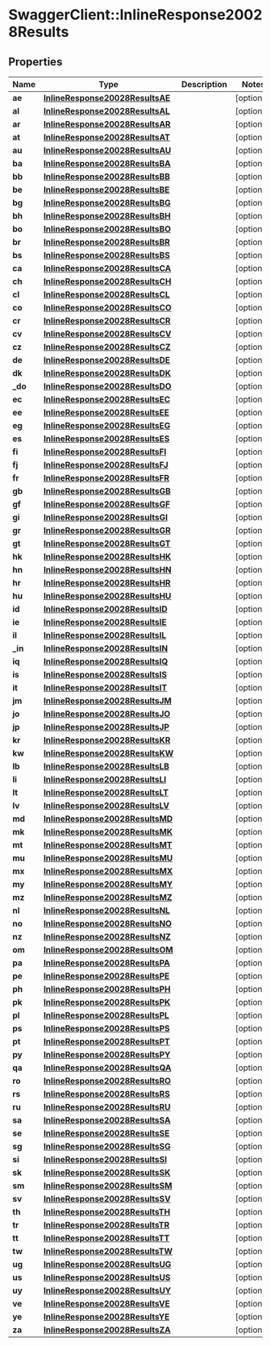# SwaggerClient::InlineResponse20028Results

## Properties
Name | Type | Description | Notes
------------ | ------------- | ------------- | -------------
**ae** | [**InlineResponse20028ResultsAE**](InlineResponse20028ResultsAE.md) |  | [optional] 
**al** | [**InlineResponse20028ResultsAL**](InlineResponse20028ResultsAL.md) |  | [optional] 
**ar** | [**InlineResponse20028ResultsAR**](InlineResponse20028ResultsAR.md) |  | [optional] 
**at** | [**InlineResponse20028ResultsAT**](InlineResponse20028ResultsAT.md) |  | [optional] 
**au** | [**InlineResponse20028ResultsAU**](InlineResponse20028ResultsAU.md) |  | [optional] 
**ba** | [**InlineResponse20028ResultsBA**](InlineResponse20028ResultsBA.md) |  | [optional] 
**bb** | [**InlineResponse20028ResultsBB**](InlineResponse20028ResultsBB.md) |  | [optional] 
**be** | [**InlineResponse20028ResultsBE**](InlineResponse20028ResultsBE.md) |  | [optional] 
**bg** | [**InlineResponse20028ResultsBG**](InlineResponse20028ResultsBG.md) |  | [optional] 
**bh** | [**InlineResponse20028ResultsBH**](InlineResponse20028ResultsBH.md) |  | [optional] 
**bo** | [**InlineResponse20028ResultsBO**](InlineResponse20028ResultsBO.md) |  | [optional] 
**br** | [**InlineResponse20028ResultsBR**](InlineResponse20028ResultsBR.md) |  | [optional] 
**bs** | [**InlineResponse20028ResultsBS**](InlineResponse20028ResultsBS.md) |  | [optional] 
**ca** | [**InlineResponse20028ResultsCA**](InlineResponse20028ResultsCA.md) |  | [optional] 
**ch** | [**InlineResponse20028ResultsCH**](InlineResponse20028ResultsCH.md) |  | [optional] 
**cl** | [**InlineResponse20028ResultsCL**](InlineResponse20028ResultsCL.md) |  | [optional] 
**co** | [**InlineResponse20028ResultsCO**](InlineResponse20028ResultsCO.md) |  | [optional] 
**cr** | [**InlineResponse20028ResultsCR**](InlineResponse20028ResultsCR.md) |  | [optional] 
**cv** | [**InlineResponse20028ResultsCV**](InlineResponse20028ResultsCV.md) |  | [optional] 
**cz** | [**InlineResponse20028ResultsCZ**](InlineResponse20028ResultsCZ.md) |  | [optional] 
**de** | [**InlineResponse20028ResultsDE**](InlineResponse20028ResultsDE.md) |  | [optional] 
**dk** | [**InlineResponse20028ResultsDK**](InlineResponse20028ResultsDK.md) |  | [optional] 
**_do** | [**InlineResponse20028ResultsDO**](InlineResponse20028ResultsDO.md) |  | [optional] 
**ec** | [**InlineResponse20028ResultsEC**](InlineResponse20028ResultsEC.md) |  | [optional] 
**ee** | [**InlineResponse20028ResultsEE**](InlineResponse20028ResultsEE.md) |  | [optional] 
**eg** | [**InlineResponse20028ResultsEG**](InlineResponse20028ResultsEG.md) |  | [optional] 
**es** | [**InlineResponse20028ResultsES**](InlineResponse20028ResultsES.md) |  | [optional] 
**fi** | [**InlineResponse20028ResultsFI**](InlineResponse20028ResultsFI.md) |  | [optional] 
**fj** | [**InlineResponse20028ResultsFJ**](InlineResponse20028ResultsFJ.md) |  | [optional] 
**fr** | [**InlineResponse20028ResultsFR**](InlineResponse20028ResultsFR.md) |  | [optional] 
**gb** | [**InlineResponse20028ResultsGB**](InlineResponse20028ResultsGB.md) |  | [optional] 
**gf** | [**InlineResponse20028ResultsGF**](InlineResponse20028ResultsGF.md) |  | [optional] 
**gi** | [**InlineResponse20028ResultsGI**](InlineResponse20028ResultsGI.md) |  | [optional] 
**gr** | [**InlineResponse20028ResultsGR**](InlineResponse20028ResultsGR.md) |  | [optional] 
**gt** | [**InlineResponse20028ResultsGT**](InlineResponse20028ResultsGT.md) |  | [optional] 
**hk** | [**InlineResponse20028ResultsHK**](InlineResponse20028ResultsHK.md) |  | [optional] 
**hn** | [**InlineResponse20028ResultsHN**](InlineResponse20028ResultsHN.md) |  | [optional] 
**hr** | [**InlineResponse20028ResultsHR**](InlineResponse20028ResultsHR.md) |  | [optional] 
**hu** | [**InlineResponse20028ResultsHU**](InlineResponse20028ResultsHU.md) |  | [optional] 
**id** | [**InlineResponse20028ResultsID**](InlineResponse20028ResultsID.md) |  | [optional] 
**ie** | [**InlineResponse20028ResultsIE**](InlineResponse20028ResultsIE.md) |  | [optional] 
**il** | [**InlineResponse20028ResultsIL**](InlineResponse20028ResultsIL.md) |  | [optional] 
**_in** | [**InlineResponse20028ResultsIN**](InlineResponse20028ResultsIN.md) |  | [optional] 
**iq** | [**InlineResponse20028ResultsIQ**](InlineResponse20028ResultsIQ.md) |  | [optional] 
**is** | [**InlineResponse20028ResultsIS**](InlineResponse20028ResultsIS.md) |  | [optional] 
**it** | [**InlineResponse20028ResultsIT**](InlineResponse20028ResultsIT.md) |  | [optional] 
**jm** | [**InlineResponse20028ResultsJM**](InlineResponse20028ResultsJM.md) |  | [optional] 
**jo** | [**InlineResponse20028ResultsJO**](InlineResponse20028ResultsJO.md) |  | [optional] 
**jp** | [**InlineResponse20028ResultsJP**](InlineResponse20028ResultsJP.md) |  | [optional] 
**kr** | [**InlineResponse20028ResultsKR**](InlineResponse20028ResultsKR.md) |  | [optional] 
**kw** | [**InlineResponse20028ResultsKW**](InlineResponse20028ResultsKW.md) |  | [optional] 
**lb** | [**InlineResponse20028ResultsLB**](InlineResponse20028ResultsLB.md) |  | [optional] 
**li** | [**InlineResponse20028ResultsLI**](InlineResponse20028ResultsLI.md) |  | [optional] 
**lt** | [**InlineResponse20028ResultsLT**](InlineResponse20028ResultsLT.md) |  | [optional] 
**lv** | [**InlineResponse20028ResultsLV**](InlineResponse20028ResultsLV.md) |  | [optional] 
**md** | [**InlineResponse20028ResultsMD**](InlineResponse20028ResultsMD.md) |  | [optional] 
**mk** | [**InlineResponse20028ResultsMK**](InlineResponse20028ResultsMK.md) |  | [optional] 
**mt** | [**InlineResponse20028ResultsMT**](InlineResponse20028ResultsMT.md) |  | [optional] 
**mu** | [**InlineResponse20028ResultsMU**](InlineResponse20028ResultsMU.md) |  | [optional] 
**mx** | [**InlineResponse20028ResultsMX**](InlineResponse20028ResultsMX.md) |  | [optional] 
**my** | [**InlineResponse20028ResultsMY**](InlineResponse20028ResultsMY.md) |  | [optional] 
**mz** | [**InlineResponse20028ResultsMZ**](InlineResponse20028ResultsMZ.md) |  | [optional] 
**nl** | [**InlineResponse20028ResultsNL**](InlineResponse20028ResultsNL.md) |  | [optional] 
**no** | [**InlineResponse20028ResultsNO**](InlineResponse20028ResultsNO.md) |  | [optional] 
**nz** | [**InlineResponse20028ResultsNZ**](InlineResponse20028ResultsNZ.md) |  | [optional] 
**om** | [**InlineResponse20028ResultsOM**](InlineResponse20028ResultsOM.md) |  | [optional] 
**pa** | [**InlineResponse20028ResultsPA**](InlineResponse20028ResultsPA.md) |  | [optional] 
**pe** | [**InlineResponse20028ResultsPE**](InlineResponse20028ResultsPE.md) |  | [optional] 
**ph** | [**InlineResponse20028ResultsPH**](InlineResponse20028ResultsPH.md) |  | [optional] 
**pk** | [**InlineResponse20028ResultsPK**](InlineResponse20028ResultsPK.md) |  | [optional] 
**pl** | [**InlineResponse20028ResultsPL**](InlineResponse20028ResultsPL.md) |  | [optional] 
**ps** | [**InlineResponse20028ResultsPS**](InlineResponse20028ResultsPS.md) |  | [optional] 
**pt** | [**InlineResponse20028ResultsPT**](InlineResponse20028ResultsPT.md) |  | [optional] 
**py** | [**InlineResponse20028ResultsPY**](InlineResponse20028ResultsPY.md) |  | [optional] 
**qa** | [**InlineResponse20028ResultsQA**](InlineResponse20028ResultsQA.md) |  | [optional] 
**ro** | [**InlineResponse20028ResultsRO**](InlineResponse20028ResultsRO.md) |  | [optional] 
**rs** | [**InlineResponse20028ResultsRS**](InlineResponse20028ResultsRS.md) |  | [optional] 
**ru** | [**InlineResponse20028ResultsRU**](InlineResponse20028ResultsRU.md) |  | [optional] 
**sa** | [**InlineResponse20028ResultsSA**](InlineResponse20028ResultsSA.md) |  | [optional] 
**se** | [**InlineResponse20028ResultsSE**](InlineResponse20028ResultsSE.md) |  | [optional] 
**sg** | [**InlineResponse20028ResultsSG**](InlineResponse20028ResultsSG.md) |  | [optional] 
**si** | [**InlineResponse20028ResultsSI**](InlineResponse20028ResultsSI.md) |  | [optional] 
**sk** | [**InlineResponse20028ResultsSK**](InlineResponse20028ResultsSK.md) |  | [optional] 
**sm** | [**InlineResponse20028ResultsSM**](InlineResponse20028ResultsSM.md) |  | [optional] 
**sv** | [**InlineResponse20028ResultsSV**](InlineResponse20028ResultsSV.md) |  | [optional] 
**th** | [**InlineResponse20028ResultsTH**](InlineResponse20028ResultsTH.md) |  | [optional] 
**tr** | [**InlineResponse20028ResultsTR**](InlineResponse20028ResultsTR.md) |  | [optional] 
**tt** | [**InlineResponse20028ResultsTT**](InlineResponse20028ResultsTT.md) |  | [optional] 
**tw** | [**InlineResponse20028ResultsTW**](InlineResponse20028ResultsTW.md) |  | [optional] 
**ug** | [**InlineResponse20028ResultsUG**](InlineResponse20028ResultsUG.md) |  | [optional] 
**us** | [**InlineResponse20028ResultsUS**](InlineResponse20028ResultsUS.md) |  | [optional] 
**uy** | [**InlineResponse20028ResultsUY**](InlineResponse20028ResultsUY.md) |  | [optional] 
**ve** | [**InlineResponse20028ResultsVE**](InlineResponse20028ResultsVE.md) |  | [optional] 
**ye** | [**InlineResponse20028ResultsYE**](InlineResponse20028ResultsYE.md) |  | [optional] 
**za** | [**InlineResponse20028ResultsZA**](InlineResponse20028ResultsZA.md) |  | [optional] 

